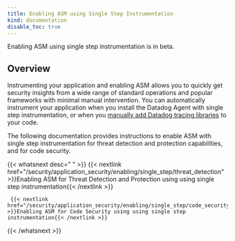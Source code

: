 ```yaml
---
title: Enabling ASM using Single Step Instrumentation 
kind: documentation
disable_toc: true
---
```


<div class="alert alert-info">Enabling ASM using single step instrumentation is in beta.</div>

## Overview

Instrumenting your application and enabling ASM allows you to quickly get security insights from a wide range of standard operations and popular frameworks with minimal manual intervention. You can automatically instrument your application when you install the Datadog Agent with single step instrumentation, or when you [manually add Datadog tracing libraries][1] to your code.

The following documentation provides instructions to enable ASM with single step instrumentation for threat detection and protection capabilities, and for code security. 

{{< whatsnext desc=" " >}}
    {{< nextlink href="/security/application_security/enabling/single_step/threat_detection" >}}Enabling ASM for Threat Detection and Protection using using single step instrumentation{{< /nextlink >}}

     {{< nextlink href="/security/application_security/enabling/single_step/code_security" >}}Enabling ASM for Code Security using using single step instrumentation{{< /nextlink >}}
{{< /whatsnext >}}

[1]:/security/application_security/enabling/tracing_libraries/